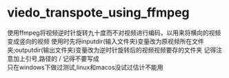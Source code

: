 # viedo_transpote_using_ffmpeg
使用ffmpeg将视频逆时针旋转九十度而不对视频进行编码，以用来将横向的视频变成竖向的视频
使用时先将inputdir(输入文件夹)变量改为原视频所在文件夹;outputdir(输出文件夹)变量改为逆时针旋转后的视频视频要存的文件夹
记得注意加上引号,路径的 / 记得不要写成 \
只在windows下做过测试,linux和macos没试过估计不能用
